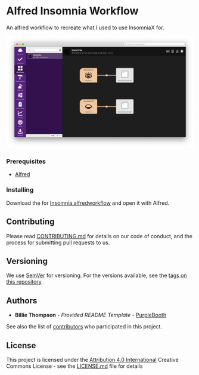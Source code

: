 # Alfred Insomnia Workflow

An alfred workflow to recreate what I used to use InsomniaX for.

![Image of the workflow](screenshot.png)

### Prerequisites

  - [Alfred](https://www.alfredapp.com/)

### Installing

Download the for [Insomnia.alfredworkflow](Insomnia.alfredworkflow) and
open it with Alfred.

## Contributing

Please read [CONTRIBUTING.md](CONTRIBUTING.md) for details on our code
of conduct, and the process for submitting pull requests to us.

## Versioning

We use [SemVer](http://semver.org/) for versioning. For the versions
available, see the [tags on this
repository](https://github.com/PurpleBooth/insomnia-workflow/tags).

## Authors

  - **Billie Thompson** - *Provided README Template* -
    [PurpleBooth](https://github.com/PurpleBooth)

See also the list of
[contributors](https://github.com/PurpleBooth/a-good-readme-template/contributors)
who participated in this project.

## License

This project is licensed under the [Attribution 4.0
International](LICENSE.md) Creative Commons License - see the
[LICENSE.md](LICENSE.md) file for details
